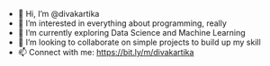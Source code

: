 - 👋 Hi, I’m @divakartika
- 👀 I’m interested in everything about programming, really
- 🌱 I’m currently exploring Data Science and Machine Learning
- 💞️ I’m looking to collaborate on simple projects to build up my skill
- 📫 Connect with me: https://bit.ly/m/divakartika

<!---
divakartika/divakartika is a ✨ special ✨ repository because its `README.md` (this file) appears on your GitHub profile.
You can click the Preview link to take a look at your changes.
--->

